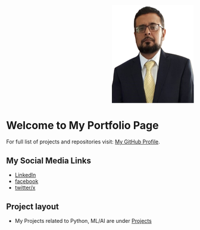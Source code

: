 <p align="right">
	<img src="images/MyPic_2_21Aug25.png" alt="Profile picture" width="220" />
</p>

# Welcome to My Portfolio Page

For full list of projects and repositories visit: [My GitHub Profile](https://github.com/nawazyarkhan).

## My Social Media Links
- [LinkedIn](https://www.linkedin.com/in/nawaz-yar-khan) 
- [facebook](https://www.facebook.com/nawaz.y.khan)
- [twitter/x](https://x.com/nawazyarkhan)

## Project layout
- My Projects related to Python, ML/AI are under [Projects](./projects.md)
